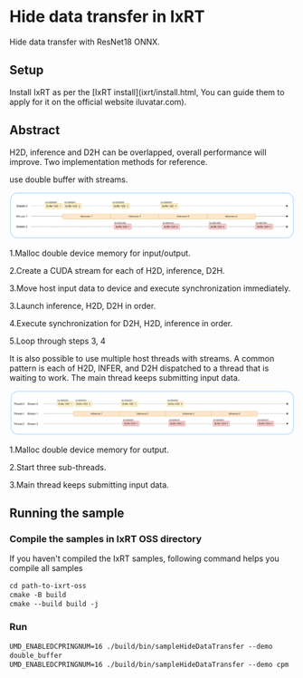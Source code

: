 # Hide data transfer in IxRT

Hide data transfer with ResNet18 ONNX.

## Setup

Install IxRT as per the [IxRT install](ixrt/install.html, You can guide them to apply for it on the official website iluvatar.com).



## Abstract


H2D, inference and D2H can be overlapped, overall performance will improve. Two implementation methods for reference.

use double buffer with streams.

![Double Buffer](./pipeline0.png)

1.Malloc double device memory for input/output.

2.Create a CUDA stream for each of  H2D, inference, D2H.

3.Move host input data to device and execute synchronization immediately.

3.Launch inference, H2D, D2H in order.

4.Execute synchronization for D2H, H2D, inference in order.

5.Loop through steps 3, 4

It is also possible to use multiple host threads with streams. A common pattern is each of H2D, INFER, and D2H dispatched to a thread that is waiting to work. The main thread keeps submitting input data.

![Producer Consumer](./pipeline1.png)

1.Malloc double device memory for output.

2.Start three sub-threads.

3.Main thread keeps submitting input data.

## Running the sample

### Compile the samples in IxRT OSS directory

If you haven't compiled the IxRT samples, following command helps you compile all samples

```
cd path-to-ixrt-oss
cmake -B build
cmake --build build -j
```

### Run
```
UMD_ENABLEDCPRINGNUM=16 ./build/bin/sampleHideDataTransfer --demo double_buffer
UMD_ENABLEDCPRINGNUM=16 ./build/bin/sampleHideDataTransfer --demo cpm
```
